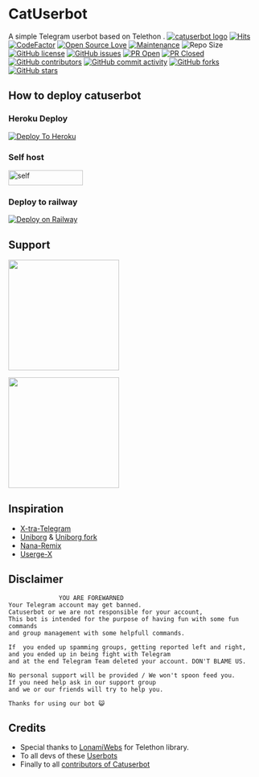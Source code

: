 # CatUserbot
A simple Telegram userbot based on Telethon .
[![catuserbot logo](https://telegra.ph/file/b7dc845e3a48cde0d7bb1.jpg)](https://dashboard.heroku.com/new?button-url=https%3A%2F%2Fgithub.com%2Fsandy1709%2Fcatuserbot%2Ftree%2Fbugs&template=https%3A%2F%2Fgithub.com%2Fsandy1709%2Fcatuserbot)
[![Hits](https://hits.seeyoufarm.com/api/count/incr/badge.svg?url=https%3A%2F%2Fgithub.com%2Fsandy1709%2Fcatuserbot&count_bg=%2379C83D&title_bg=%23555555&icon=&icon_color=%23E7E7E7&title=hits&edge_flat=false)](https://github.com/sandy1709/catuserbot)
[![CodeFactor](https://www.codefactor.io/repository/github/sandy1709/catuserbot/badge?&style=flat-square)](https://www.codefactor.io/repository/github/sandy1709/catuserbot)
[![Open Source Love](https://badges.frapsoft.com/os/v2/open-source.png?v=103)](https://github.com/ellerbrock/open-source-badges/)
[![Maintenance](https://img.shields.io/badge/Maintained%3F-yes-green?&style=flat-square)](https://GitHub.com/sandy1709/catuserbot/graphs/commit-activity) 
![Repo Size](https://img.shields.io/github/repo-size/sandy1709/catuserbot?&style=flat-square&logo=github)
[![GitHub license](https://img.shields.io/github/license/sandy1709/catuserbot?&style=flat-square&logo=github)](https://github.com/sandy1709/catuserbot/blob/master/LICENSE)
[![GitHub issues](https://img.shields.io/github/issues/sandy1709/catuserbot?&style=flat-square&logo=github)](https://github.com/sandy1709/catuserbot/issues)
[![PR Open](https://img.shields.io/github/issues-pr/sandy1709/catuserbot?&style=flat-square&logo=github)](https://github.com/sandy1709/catuserbot/pulls)
[![PR Closed](https://img.shields.io/github/issues-pr-closed/sandy1709/catuserbot?&style=flat-square&logo=github)](https://github.com/sandy1709/catuserbot/pulls?q=is:closed)
[![GitHub contributors](https://img.shields.io/github/contributors/sandy1709/catuserbot?&style=flat-square&logo=github)](https://GitHub.com/sandy1709/catuserbot/graphs/contributors/)
[![GitHub commit activity](https://img.shields.io/github/commit-activity/m/sandy1709/catuserbot?&style=flat-square&logo=github)](https://github.com/sandy1709/catuserbot/graphs/commit-activity)
[![GitHub forks](https://img.shields.io/github/forks/sandy1709/catuserbot?&style=flat-square&logo=github)](https://github.com/sandy1709/catuserbot/fork)
[![GitHub stars](https://img.shields.io/github/stars/sandy1709/catuserbot?&style=flat-square&logo=github)](https://github.com/sandy1709/catuserbot/stargazers)



## How to deploy catuserbot
### Heroku Deploy
[![Deploy To Heroku](https://www.herokucdn.com/deploy/button.svg)](https://github.com/Mr-confused/nekopack)

### Self host
<p align="left"><a href="https://catuserbot.gitbook.io/catuserbot/tutorial/self-host" target="blank"><img align="center" src="https://telegra.ph/file/824ff53b9d3fc86d7ca28.jpg" alt="self" height="30" width="148" /></a></p> 
  
### Deploy to railway
[![Deploy on Railway](https://railway.app/button.svg)](https://railway.app/new/template?template=https%3A%2F%2Fgithub.com%2Fbeastzx18%2Fcatbot&plugins=postgresql&envs=APP_ID%2CAPI_HASH%2CALIVE_NAME%2CCOMMAND_HAND_LER%2CENV%2CSTRING_SESSION%2CTG_BOT_TOKEN%2CTG_BOT_USERNAME%2CTZ%2CUPSTREAM_REPO&optionalEnvs=COMMAND_HAND_LER%2CTZ%2CUPSTREAM_REPO&APP_IDDesc=Get+it+from+--%3E+my.telegram.org&API_HASHDesc=Get+it+from+--%3E+my.telegram.org&ALIVE_NAMEDesc=Give+your+name+or+nickname+here&COMMAND_HAND_LERDesc=This+will+be+the+prefix+you+will+use.+This+will+trigger+your+bot+commands%2C+for+ex%3A+%5B+.alive+%5D+here+the+dot+%28+.+%29+is+your+prefix&ENVDesc=Don%27t+touch+this.+%E2%9A%A0%EF%B8%8F&STRING_SESSIONDesc=Get+this+value+by+running+python3+telesetup.py+locally+or+https%3A%2F%2Fgeneratestringsession.sandeep1709.repl.run&TG_BOT_TOKENDesc=Needed+for+inline+buttons+maker.+Make+a+bot+at+http%3A%2F%2Ftelegram.dog%2FBotFather+and+get+the+token+of+your+bot.Worth+it.+Get+it.&TG_BOT_USERNAMEDesc=Needed+for+inline+buttons+maker.+Make+a+bot+at+http%3A%2F%2Ftelegram.dog%2FBotFather+and+get+the+username+of+your+bot&TZDesc=Required+for+Correct+Time+on+autopic%2Fget+time.+Know+your+timezone+from+http%3A%2F%2Fwww.timezoneconverter.com%2Fcgi-bin%2Ffindzone.tzc&UPSTREAM_REPODesc=Use+either+goodcat+or+badcat+.if+you+need+custom+deploy+then+type+your+git+repo+link&ENVDefault=ANYTHING)

## Support
   <a href="https://t.me/catuserbot17"><img src="https://img.shields.io/badge/Channel%20Support%3F-yes-green?&style=flat-square?&logo=telegram" width=220px></a></p>
   <a href="https://t.me/catuserbot_support"><img src="https://img.shields.io/badge/Group%20Support%3F-yes-green?&style=flat-square?&logo=telegram" width=220px></a></p>
   
## Inspiration
   - [X-tra-Telegram](https://github.com/Dark-Princ3/X-tra-Telegram)
   - [Uniborg](https://github.com/SpEcHiDe/UniBorg) & [Uniborg fork](https://github.com/ravana69/PornHub)
   - [Nana-Remix](https://github.com/pokurt/Nana-Remix)
   - [Userge-X](https://github.com/code-rgb/USERGE-X/)
   
## Disclaimer

```
              YOU ARE FOREWARNED
Your Telegram account may get banned.   
Catuserbot or we are not responsible for your account, 
This bot is intended for the purpose of having fun with some fun commands 
and group management with some helpfull commands.

If  you ended up spamming groups, getting reported left and right, 
and you ended up in being fight with Telegram 
and at the end Telegram Team deleted your account. DON'T BLAME US.

No personal support will be provided / We won't spoon feed you. 
If you need help ask in our support group 
and we or our friends will try to help you.

Thanks for using our bot 😺
```


## Credits
   - Special thanks to [LonamiWebs](https://github.com/LonamiWebs/Telethon/) for Telethon library.
   - To all devs of these [Userbots](https://github.com/sandy1709/catuserbot/tree/bugs#inspiration)
   - Finally to all [contributors of Catuserbot](https://github.com/sandy1709/catuserbot/graphs/contributors)

